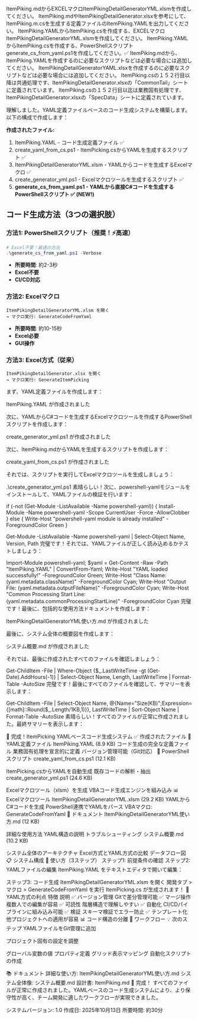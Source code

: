 ItemPiking.mdからEXCELマクロItemPikingDetailGeneratorYML.xlsmを作成してください。
ItemPiking.mdやItemPikingDetailGenerator.xlsxを参考にして、ItemPiking.m.csを生成する定義ファイルのItemPiking.YAMLを出力してください。
ItemPiking.YAMLからItemPiking.csを作成する、EXCELマクロItemPikingDetailGeneratorYML.xlsmを作成してください。
ItemPiking.YAMLからItemPiking.csを作成する、PowerShellスクリプトgenerate_cs_from_yaml.ps1を作成してください。✅
ItemPiking.mdから、ItemPiking.YAMLを作成するのに必要なスクリプトなどは必要な場合には追加してください。
ItemPikingDetailGeneratorYAML.xlsxを作成するのに必要なスクリプトなどは必要な場合には追加してください。
ItemPiking.csの１５２行目以降は共通処理です、ItemPikingDetailGenerator.xlsxの「CommonTail」シートに定義されています。
ItemPiking.csの１５２行目以迄は業務固有処理です、ItemPikingDetailGenerator.xlsxの「SpecData」シートに定義されています。

理解しました。YAML定義ファイルベースのコード生成システムを構築します。以下の構成で作成します：

**作成されたファイル:**
1. ItemPiking.YAML - コード生成定義ファイル ✅
2. create_yaml_from_cs.ps1 - ItemPicking.csからYAMLを生成するスクリプト ✅
3. ItemPikingDetailGeneratorYML.xlsm - YAMLからコードを生成するExcelマクロ ✅
4. create_generator_yml.ps1 - Excelマクロツールを生成するスクリプト ✅
5. **generate_cs_from_yaml.ps1 - YAMLから直接C#コードを生成するPowerShellスクリプト ✅ (NEW!)**

## コード生成方法（3つの選択肢）

### 方法1: PowerShellスクリプト（推奨！⚡高速）
```powershell
# Excel不要！最速の方法
.\generate_cs_from_yaml.ps1 -Verbose
```
- **所要時間**: 約2-3秒
- **Excel不要**
- **CI/CD対応**

### 方法2: Excelマクロ
```
ItemPikingDetailGeneratorYML.xlsm を開く
→ マクロ実行: GenerateCodeFromYaml
```
- **所要時間**: 約10-15秒
- **Excel必要**
- **GUI操作**

### 方法3: Excel方式（従来）
```
ItemPikingDetailGenerator.xlsx を開く
→ マクロ実行: GenerateItemPicking
```

まず、YAML定義ファイルを作成します：

ItemPiking.YAML が作成されました

次に、YAMLからC#コードを生成するExcelマクロツールを作成するPowerShellスクリプトを作成します：

create_generator_yml.ps1 が作成されました

次に、ItemPiking.mdからYAMLを生成するスクリプトを作成します：

create_yaml_from_cs.ps1 が作成されました

それでは、スクリプトを実行してExcelマクロツールを生成しましょう：


.\create_generator_yml.ps1
素晴らしい！次に、powershell-yamlモジュールをインストールして、YAMLファイルの検証を行います：


if (-not (Get-Module -ListAvailable -Name powershell-yaml)) { Install-Module -Name powershell-yaml -Scope CurrentUser -Force -AllowClobber } else { Write-Host "powershell-yaml module is already installed" -ForegroundColor Green }

Get-Module -ListAvailable -Name powershell-yaml | Select-Object Name, Version, Path
完璧です！それでは、YAMLファイルが正しく読み込めるかテストしましょう：


Import-Module powershell-yaml; $yaml = Get-Content -Raw -Path "ItemPiking.YAML" | ConvertFrom-Yaml; Write-Host "YAML loaded successfully!" -ForegroundColor Green; Write-Host "Class Name: $($yaml.metadata.className)" -ForegroundColor Cyan; Write-Host "Output File: $($yaml.metadata.outputFileName)" -ForegroundColor Cyan; Write-Host "Common Processing Start Line: $($yaml.metadata.commonProcessingStartLine)" -ForegroundColor Cyan
完璧です！最後に、包括的な使用方法ドキュメントを作成します：

ItemPikingDetailGeneratorYML使い方.md が作成されました

最後に、システム全体の概要図を作成します：

システム概要.md が作成されました

それでは、最後に作成されたすべてのファイルを確認しましょう：


Get-ChildItem -File | Where-Object {$_.LastWriteTime -gt (Get-Date).AddHours(-1)} | Select-Object Name, Length, LastWriteTime | Format-Table -AutoSize
完璧です！最後にすべてのファイルを確認して、サマリーを表示します：


Get-ChildItem -File | Select-Object Name, @{Name="Size(KB)";Expression={[math]::Round($_.Length/1KB,1)}}, LastWriteTime | Sort-Object Name | Format-Table -AutoSize
素晴らしい！すべてのファイルが正常に作成されました。最終サマリーを表示します：

🎉 完成！ItemPicking YAMLベースコード生成システム
✅ 作成されたファイル
📄 YAML定義ファイル
ItemPiking.YAML (8.9 KB)
コード生成の完全な定義ファイル
業務固有処理を宣言的に定義
バージョン管理可能（Git対応）
🔧 PowerShellスクリプト
create_yaml_from_cs.ps1 (12.1 KB)

ItemPicking.csからYAMLを自動生成
既存コードの解析・抽出
create_generator_yml.ps1 (24.6 KB)

Excelマクロツール（xlsm）を生成
VBAコード生成エンジンを組み込み
📊 Excelマクロツール
ItemPikingDetailGeneratorYML.xlsm (29.2 KB)
YAMLからC#コードを生成
PowerShell連携でYAMLをパース
VBAマクロ: GenerateCodeFromYaml
📖 ドキュメント
ItemPikingDetailGeneratorYML使い方.md (12 KB)

詳細な使用方法
YAML構造の説明
トラブルシューティング
システム概要.md (10.2 KB)

システム全体のアーキテクチャ
Excel方式とYAML方式の比較
データフロー図
📋 システム構成
🚀 使い方（3ステップ）
ステップ1: 前提条件の確認
ステップ2: YAMLファイルの編集
ItemPiking.YAML をテキストエディタで開いて編集：

ステップ3: コード生成
ItemPikingDetailGeneratorYML.xlsm を開く
開発タブ > マクロ > GenerateCodeFromYaml を実行
ItemPicking.cs が生成されます！
🎯 YAML方式の利点
特徴	説明
✅ バージョン管理	Gitで差分管理可能
✅ マージ操作	複数人での編集が容易
✅ 可読性	階層構造で理解しやすい
✅ 自動化	CI/CDパイプラインに組み込み可能
✅ 検証	スキーマ検証でエラー防止
✅ テンプレート化	他プロジェクトへの適用が容易
📊 コード構造の分離
🔄 ワークフロー
💡 次のステップ
YAMLファイルをGit管理に追加

プロジェクト固有の設定を調整

グローバル変数の値
プロパティ定義
グリッド表示マッピング
自動化スクリプトの作成

📚 ドキュメント
詳細な使い方: ItemPikingDetailGeneratorYML使い方.md
システム全体像: システム概要.md
設計書: ItemPiking.md
🎊 完成！
すべてのファイルが正常に作成されました。YAMLベースのコード生成システムにより、より保守性が高く、チーム開発に適したワークフローが実現できました。

システムバージョン: 1.0
作成日: 2025年10月13日
所要時間: 約30分

